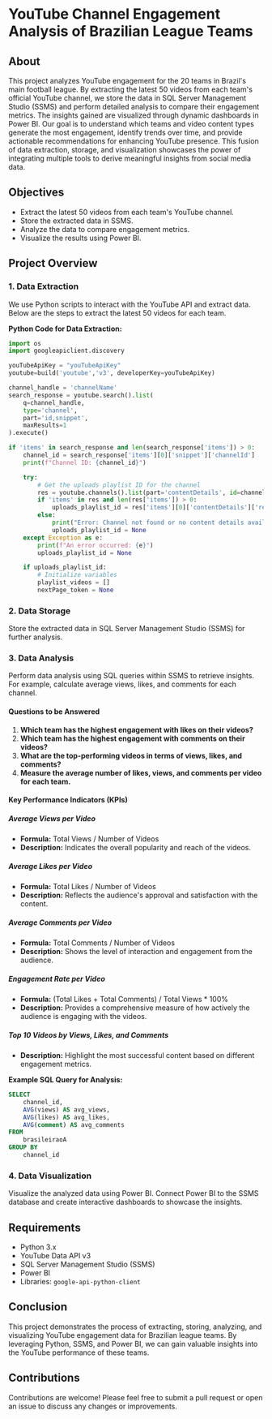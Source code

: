 # YouTube Channel Engagement Analysis of Brazilian League Teams

## About

This project analyzes YouTube engagement for the 20 teams in Brazil's main football league. By extracting the latest 50 videos from each team's official YouTube channel, we store the data in SQL Server Management Studio (SSMS) and perform detailed analysis to compare their engagement metrics. The insights gained are visualized through dynamic dashboards in Power BI. Our goal is to understand which teams and video content types generate the most engagement, identify trends over time, and provide actionable recommendations for enhancing YouTube presence. This fusion of data extraction, storage, and visualization showcases the power of integrating multiple tools to derive meaningful insights from social media data.



## Objectives
- Extract the latest 50 videos from each team's YouTube channel.
- Store the extracted data in SSMS.
- Analyze the data to compare engagement metrics.
- Visualize the results using Power BI.

## Project Overview

### 1. Data Extraction
We use Python scripts to interact with the YouTube API and extract data. Below are the steps to extract the latest 50 videos for each team.

**Python Code for Data Extraction:**
```python
import os
import googleapiclient.discovery

youTubeApiKey = "youTubeApiKey"
youtube=build('youtube','v3', developerKey=youTubeApiKey)

channel_handle = 'channelName'
search_response = youtube.search().list(
    q=channel_handle,
    type='channel',
    part='id,snippet',
    maxResults=1
).execute()

if 'items' in search_response and len(search_response['items']) > 0:
    channel_id = search_response['items'][0]['snippet']['channelId']
    print(f"Channel ID: {channel_id}")

    try:
        # Get the uploads playlist ID for the channel
        res = youtube.channels().list(part='contentDetails', id=channel_id).execute()
        if 'items' in res and len(res['items']) > 0:
            uploads_playlist_id = res['items'][0]['contentDetails']['relatedPlaylists']['uploads']
        else:
            print("Error: Channel not found or no content details available.")
            uploads_playlist_id = None
    except Exception as e:
        print(f"An error occurred: {e}")
        uploads_playlist_id = None

    if uploads_playlist_id:
        # Initialize variables
        playlist_videos = []
        nextPage_token = None


```

### 2. Data Storage
Store the extracted data in SQL Server Management Studio (SSMS) for further analysis. 


### 3. Data Analysis
Perform data analysis using SQL queries within SSMS to retrieve insights. For example, calculate average views, likes, and comments for each channel.


#### Questions to be Answered

1. **Which team has the highest engagement with likes on their videos?**
2. **Which team has the highest engagement with comments on their videos?**
3. **What are the top-performing videos in terms of views, likes, and comments?**
4. **Measure the average number of likes, views, and comments per video for each team.**

#### Key Performance Indicators (KPIs)

##### Average Views per Video
- **Formula:** Total Views / Number of Videos
- **Description:** Indicates the overall popularity and reach of the videos.

##### Average Likes per Video
- **Formula:** Total Likes / Number of Videos
- **Description:** Reflects the audience's approval and satisfaction with the content.

##### Average Comments per Video
- **Formula:** Total Comments / Number of Videos
- **Description:** Shows the level of interaction and engagement from the audience.

##### Engagement Rate per Video
- **Formula:** (Total Likes + Total Comments) / Total Views * 100%
- **Description:** Provides a comprehensive measure of how actively the audience is engaging with the videos.

##### Top 10 Videos by Views, Likes, and Comments
- **Description:** Highlight the most successful content based on different engagement metrics.


**Example SQL Query for Analysis:**
```sql
SELECT 
    channel_id,
    AVG(views) AS avg_views,
    AVG(likes) AS avg_likes,
    AVG(comment) AS avg_comments
FROM 
    brasileiraoA
GROUP BY 
    channel_id
```

### 4. Data Visualization
Visualize the analyzed data using Power BI. Connect Power BI to the SSMS database and create interactive dashboards to showcase the insights.

## Requirements
- Python 3.x
- YouTube Data API v3
- SQL Server Management Studio (SSMS)
- Power BI
- Libraries: `google-api-python-client`


## Conclusion
This project demonstrates the process of extracting, storing, analyzing, and visualizing YouTube engagement data for Brazilian league teams. By leveraging Python, SSMS, and Power BI, we can gain valuable insights into the YouTube performance of these teams.

## Contributions
Contributions are welcome! Please feel free to submit a pull request or open an issue to discuss any changes or improvements.


